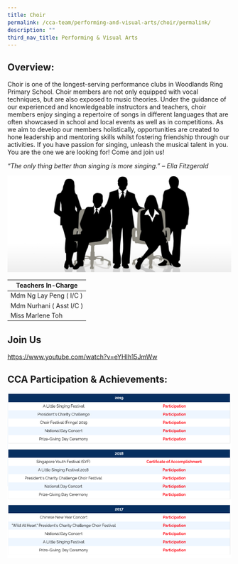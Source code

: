 ```yaml
---
title: Choir
permalink: /cca-team/performing-and-visual-arts/choir/permalink/
description: ""
third_nav_title: Performing & Visual Arts
---
```

Overview:
---------

Choir is one of the longest-serving performance clubs in Woodlands Ring Primary School. Choir members are not only equipped with vocal techniques, but are also exposed to music theories. Under the guidance of our experienced and knowledgeable instructors and teachers, choir members enjoy singing a repertoire of songs in different languages that are often showcased in school and local events as well as in competitions. As we aim to develop our members holistically, opportunities are created to hone leadership and mentoring skills whilst fostering friendship through our activities. If you have passion for singing, unleash the musical talent in you. You are the one we are looking for! Come and join us!

  

_“The only thing better than singing is more singing.” – Ella Fitzgerald_

![](/images/staff.jpg)

| Teachers In-Charge |
| --- |
| Mdm Ng Lay Peng ( I/C ) |
| Mdm Nurhani ( Asst I/C ) |
| Miss Marlene Toh |

Join Us
-------

https://www.youtube.com/watch?v=eYHIh15JmWw


CCA Participation & Achievements:
-----------------------------
![](/images/choir1.png)